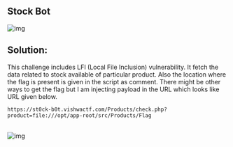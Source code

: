 ## Stock Bot

![img](https://i.ibb.co/TPcg0PG/Screenshot-from-2022-03-21-16-21-30.png)

## Solution:

This challenge includes LFI (Local File Inclusion) vulnerability. It fetch the data related to stock available of particular product. Also the location where the flag is present is given in the script as comment. There might be other ways to get the flag but I am injecting payload in the URL which looks like URL given below.

```
https://st0ck-b0t.vishwactf.com/Products/check.php?product=file:///opt/app-root/src/Products/Flag
```
\
![img](https://i.ibb.co/HP59t4p/image1.png)
